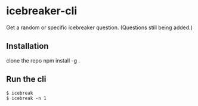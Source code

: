 # icebreaker-cli
Get a random or specific icebreaker question. (Questions still being added.)

## Installation
clone the repo
npm install -g .

## Run the cli
```
$ icebreak
$ icebreak -n 1
```
